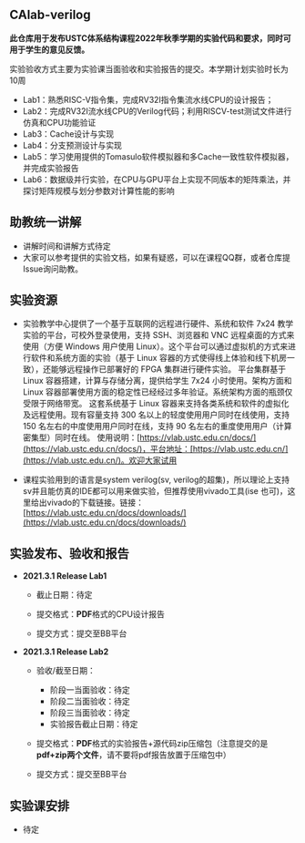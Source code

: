 ## CAlab-verilog
**此仓库用于发布USTC体系结构课程2022年秋季学期的实验代码和要求，同时可用于学生的意见反馈。**  

实验验收方式主要为实验课当面验收和实验报告的提交。本学期计划实验时长为10周

* Lab1：熟悉RISC-V指令集，完成RV32I指令集流水线CPU的设计报告；
* Lab2：完成RV32I流水线CPU的Verilog代码；利用RISCV-test测试文件进行仿真和CPU功能验证
* Lab3：Cache设计与实现
* Lab4：分支预测设计与实现
* Lab5：学习使用提供的Tomasulo软件模拟器和多Cache一致性软件模拟器，并完成实验报告
* Lab6：数据级并行实验，在CPU与GPU平台上实现不同版本的矩阵乘法，并探讨矩阵规模与划分参数对计算性能的影响

## 助教统一讲解
*  讲解时间和讲解方式待定
* 大家可以参考提供的实验文档，如果有疑惑，可以在课程QQ群，或者仓库提Issue询问助教。


## 实验资源


* 实验教学中心提供了一个基于互联网的远程进行硬件、系统和软件 7x24 教学实验的平台，可校外登录使用，支持 SSH、浏览器和 VNC 远程桌面的方式来使用（方便 Windows 用户使用 Linux）。这个平台可以通过虚拟机的方式来进行软件和系统方面的实验（基于 Linux 容器的方式使得线上体验和线下机房一致），还能够远程操作已部署好的 FPGA 集群进行硬件实验。
平台集群基于 Linux 容器搭建，计算与存储分离，提供给学生 7x24 小时使用。架构方面和 Linux 容器部署使用方面的稳定性已经经过多年验证。系统架构方面的瓶颈仅受限于网络带宽。
这套系统基于 Linux 容器来支持各类系统和软件的虚拟化及远程使用。现有容量支持 300 名以上的轻度使用用户同时在线使用，支持 150 名左右的中度使用用户同时在线，支持 90 名左右的重度使用用户（计算密集型）同时在线。
使用说明：[https://vlab.ustc.edu.cn/docs/](https://vlab.ustc.edu.cn/docs/)，平台地址：[https://vlab.ustc.edu.cn/](https://vlab.ustc.edu.cn/)。欢迎大家试用

* 课程实验用到的语言是system verilog(sv, verilog的超集)，所以理论上支持sv并且能仿真的IDE都可以用来做实验，但推荐使用vivado工具(ise 也可)，这里给出vivado的下载链接。链接：[https://vlab.ustc.edu.cn/docs/downloads/](https://vlab.ustc.edu.cn/docs/downloads/)


## 实验发布、验收和报告

* **2021.3.1 Release Lab1**
  
  + 截止日期：待定
  
  + 提交格式：**PDF**格式的CPU设计报告
  + 提交方式：提交至BB平台

+ **2021.3.1 Release Lab2**

  + 验收/截至日期：
    + 阶段一当面验收：待定
    + 阶段二当面验收：待定
    + 阶段三当面验收：待定
    + 实验报告截止日期：待定

  + 提交格式：**PDF**格式的实验报告+源代码zip压缩包（注意提交的是**pdf+zip两个文件**，请不要将pdf报告放置于压缩包中）
  + 提交方式：提交至BB平台

## 实验课安排

+ 待定
